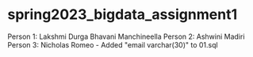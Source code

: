 # spring2023_bigdata_assignment1
Person 1: Lakshmi Durga Bhavani Manchineella
Person 2: Ashwini Madiri
Person 3: Nicholas Romeo - Added "email varchar(30)" to 01.sql 
